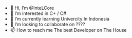 - 👋 Hi, I’m @InteLCore
- 👀 I’m interested in C+ / C#
- 🌱 I’m currently learning Univercity In Indonesia
- 💞️ I’m looking to collaborate on ????
- 📫 How to reach me The best Developer on The House

<!---
InteLCore-star/InteLCore-star is a ✨ special ✨ repository because its `README.md` (this file) appears on your GitHub profile.
You can click the Preview link to take a look at your changes.
--->
